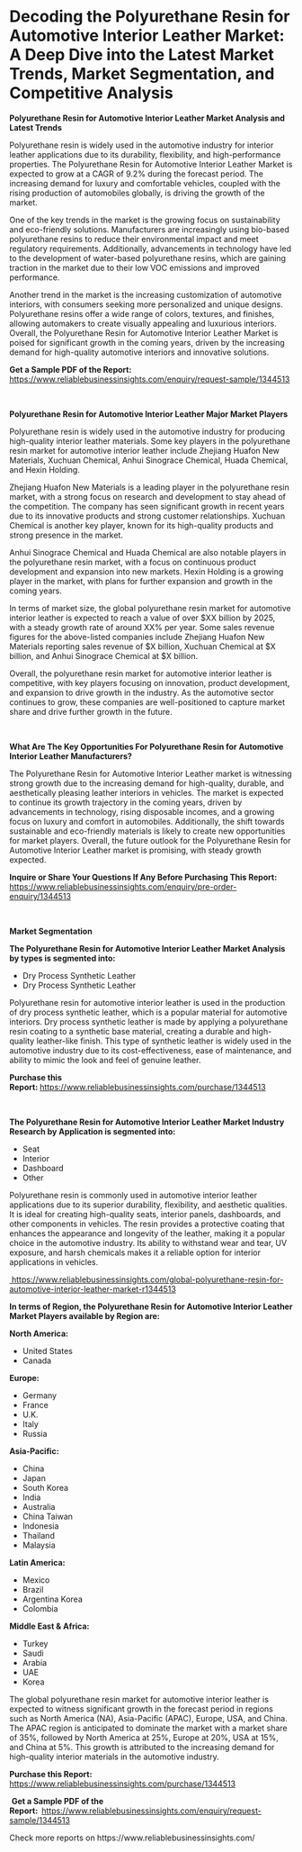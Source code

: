 <p><h1>Decoding the Polyurethane Resin for Automotive Interior Leather Market: A Deep Dive into the Latest Market Trends, Market Segmentation, and Competitive Analysis</h1></p><p><strong>Polyurethane Resin for Automotive Interior Leather Market Analysis and Latest Trends</strong></p>
<p><p>Polyurethane resin is widely used in the automotive industry for interior leather applications due to its durability, flexibility, and high-performance properties. The Polyurethane Resin for Automotive Interior Leather Market is expected to grow at a CAGR of 9.2% during the forecast period. The increasing demand for luxury and comfortable vehicles, coupled with the rising production of automobiles globally, is driving the growth of the market. </p><p>One of the key trends in the market is the growing focus on sustainability and eco-friendly solutions. Manufacturers are increasingly using bio-based polyurethane resins to reduce their environmental impact and meet regulatory requirements. Additionally, advancements in technology have led to the development of water-based polyurethane resins, which are gaining traction in the market due to their low VOC emissions and improved performance.</p><p>Another trend in the market is the increasing customization of automotive interiors, with consumers seeking more personalized and unique designs. Polyurethane resins offer a wide range of colors, textures, and finishes, allowing automakers to create visually appealing and luxurious interiors. Overall, the Polyurethane Resin for Automotive Interior Leather Market is poised for significant growth in the coming years, driven by the increasing demand for high-quality automotive interiors and innovative solutions.</p></p>
<p><strong>Get a Sample PDF of the Report:&nbsp;</strong> <a href="https://www.reliablebusinessinsights.com/enquiry/request-sample/1344513">https://www.reliablebusinessinsights.com/enquiry/request-sample/1344513</a></p>
<p>&nbsp;</p>
<p><strong>Polyurethane Resin for Automotive Interior Leather Major Market Players</strong></p>
<p><p>Polyurethane resin is widely used in the automotive industry for producing high-quality interior leather materials. Some key players in the polyurethane resin market for automotive interior leather include Zhejiang Huafon New Materials, Xuchuan Chemical, Anhui Sinograce Chemical, Huada Chemical, and Hexin Holding.</p><p>Zhejiang Huafon New Materials is a leading player in the polyurethane resin market, with a strong focus on research and development to stay ahead of the competition. The company has seen significant growth in recent years due to its innovative products and strong customer relationships. Xuchuan Chemical is another key player, known for its high-quality products and strong presence in the market.</p><p>Anhui Sinograce Chemical and Huada Chemical are also notable players in the polyurethane resin market, with a focus on continuous product development and expansion into new markets. Hexin Holding is a growing player in the market, with plans for further expansion and growth in the coming years.</p><p>In terms of market size, the global polyurethane resin market for automotive interior leather is expected to reach a value of over $XX billion by 2025, with a steady growth rate of around XX% per year. Some sales revenue figures for the above-listed companies include Zhejiang Huafon New Materials reporting sales revenue of $X billion, Xuchuan Chemical at $X billion, and Anhui Sinograce Chemical at $X billion.</p><p>Overall, the polyurethane resin market for automotive interior leather is competitive, with key players focusing on innovation, product development, and expansion to drive growth in the industry. As the automotive sector continues to grow, these companies are well-positioned to capture market share and drive further growth in the future.</p></p>
<p>&nbsp;</p>
<p><strong>What Are The Key Opportunities For Polyurethane Resin for Automotive Interior Leather Manufacturers?</strong></p>
<p><p>The Polyurethane Resin for Automotive Interior Leather market is witnessing strong growth due to the increasing demand for high-quality, durable, and aesthetically pleasing leather interiors in vehicles. The market is expected to continue its growth trajectory in the coming years, driven by advancements in technology, rising disposable incomes, and a growing focus on luxury and comfort in automobiles. Additionally, the shift towards sustainable and eco-friendly materials is likely to create new opportunities for market players. Overall, the future outlook for the Polyurethane Resin for Automotive Interior Leather market is promising, with steady growth expected.</p></p>
<p><strong>Inquire or Share Your Questions If Any Before Purchasing This Report:</strong> <a href="https://www.reliablebusinessinsights.com/enquiry/pre-order-enquiry/1344513">https://www.reliablebusinessinsights.com/enquiry/pre-order-enquiry/1344513</a></p>
<p>&nbsp;</p>
<p><strong>Market Segmentation</strong></p>
<p><strong>The Polyurethane Resin for Automotive Interior Leather Market Analysis by types is segmented into:</strong></p>
<p><ul><li>Dry Process Synthetic Leather</li><li>Dry Process Synthetic Leather</li></ul></p>
<p><p>Polyurethane resin for automotive interior leather is used in the production of dry process synthetic leather, which is a popular material for automotive interiors. Dry process synthetic leather is made by applying a polyurethane resin coating to a synthetic base material, creating a durable and high-quality leather-like finish. This type of synthetic leather is widely used in the automotive industry due to its cost-effectiveness, ease of maintenance, and ability to mimic the look and feel of genuine leather.</p></p>
<p><strong>Purchase this Report:&nbsp;</strong><a href="https://www.reliablebusinessinsights.com/purchase/1344513">https://www.reliablebusinessinsights.com/purchase/1344513</a></p>
<p>&nbsp;</p>
<p><strong>The Polyurethane Resin for Automotive Interior Leather Market Industry Research by Application is segmented into:</strong></p>
<p><ul><li>Seat</li><li>Interior</li><li>Dashboard</li><li>Other</li></ul></p>
<p><p>Polyurethane resin is commonly used in automotive interior leather applications due to its superior durability, flexibility, and aesthetic qualities. It is ideal for creating high-quality seats, interior panels, dashboards, and other components in vehicles. The resin provides a protective coating that enhances the appearance and longevity of the leather, making it a popular choice in the automotive industry. Its ability to withstand wear and tear, UV exposure, and harsh chemicals makes it a reliable option for interior applications in vehicles.</p></p>
<p><a href="https://www.reliablebusinessinsights.com/global-polyurethane-resin-for-automotive-interior-leather-market-r1344513">&nbsp;https://www.reliablebusinessinsights.com/global-polyurethane-resin-for-automotive-interior-leather-market-r1344513</a></p>
<p><strong>In terms of Region, the Polyurethane Resin for Automotive Interior Leather Market Players available by Region are:</strong></p>
<p>
    <p> <strong> North America: </strong>
        <ul>
            <li>United States</li>
            <li>Canada</li>
        </ul>
        </p> 
    <p> <strong> Europe: </strong>
        <ul>
            <li>Germany</li>
            <li>France</li>
            <li>U.K.</li>
            <li>Italy</li>
            <li>Russia</li>
        </ul>
        </p> 
    <p> <strong> Asia-Pacific: </strong>
        <ul>
            <li>China</li>
            <li>Japan</li>
            <li>South Korea</li>
            <li>India</li>
            <li>Australia</li>
            <li>China Taiwan</li>
            <li>Indonesia</li>
            <li>Thailand</li>
            <li>Malaysia</li>
        </ul>
        </p> 
    <p> <strong> Latin America: </strong>
        <ul>
            <li>Mexico</li>
            <li>Brazil</li>
            <li>Argentina Korea</li>
            <li>Colombia</li>
        </ul>
        </p> 
    <p> <strong> Middle East & Africa: </strong>
        <ul>
            <li>Turkey</li>
            <li>Saudi</li>
            <li>Arabia</li>
            <li>UAE</li>
            <li>Korea</li>
        </ul>
    </p>
    </p>
<p><p>The global polyurethane resin market for automotive interior leather is expected to witness significant growth in the forecast period in regions such as North America (NA), Asia-Pacific (APAC), Europe, USA, and China. The APAC region is anticipated to dominate the market with a market share of 35%, followed by North America at 25%, Europe at 20%, USA at 15%, and China at 5%. This growth is attributed to the increasing demand for high-quality interior materials in the automotive industry.</p></p>
<p><strong>Purchase this Report: </strong><a href="https://www.reliablebusinessinsights.com/purchase/1344513">https://www.reliablebusinessinsights.com/purchase/1344513</a></p>
<p>&nbsp;<strong>Get a Sample PDF of the Report:&nbsp;&nbsp;</strong><a href="https://www.reliablebusinessinsights.com/enquiry/request-sample/1344513">https://www.reliablebusinessinsights.com/enquiry/request-sample/1344513</a></p>
<p><strong></strong></p>
<p>Check more reports on https://www.reliablebusinessinsights.com/</p>